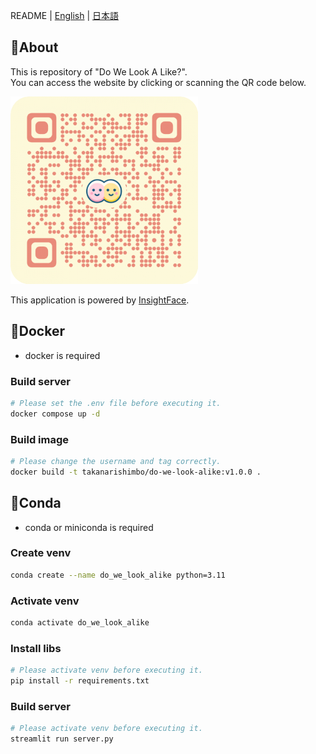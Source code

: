 README | [English](/README/README_EN.md) | [日本語](/README/README_JP.md)

## 🚀About

This is repository of "Do We Look A Like?".  
You can access the website by clicking or scanning the QR code below.

[![QR-Code of WebSite](/data/QRCode.png)](https://do-we-look-alike.streamlit.app/)

This application is powered by [InsightFace](https://github.com/deepinsight/insightface).

## 🐋Docker

- docker is required

### Build server

```bash
# Please set the .env file before executing it.
docker compose up -d
```

### Build image

```bash
# Please change the username and tag correctly.
docker build -t takanarishimbo/do-we-look-alike:v1.0.0 .
```

## 🐍Conda

- conda or miniconda is required

### Create venv

```bash
conda create --name do_we_look_alike python=3.11
```

### Activate venv

```bash
conda activate do_we_look_alike
```

### Install libs

```bash
# Please activate venv before executing it.
pip install -r requirements.txt
```

### Build server

```bash
# Please activate venv before executing it.
streamlit run server.py
```
